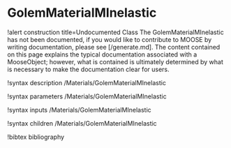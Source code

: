 <!-- MOOSE Documentation Stub: Remove this when content is added. -->

# GolemMaterialMInelastic

!alert construction title=Undocumented Class
The GolemMaterialMInelastic has not been documented, if you would like to contribute to MOOSE by
writing documentation, please see [/generate.md]. The content contained on this page explains
the typical documentation associated with a MooseObject; however, what is contained is ultimately
determined by what is necessary to make the documentation clear for users.

!syntax description /Materials/GolemMaterialMInelastic

!syntax parameters /Materials/GolemMaterialMInelastic

!syntax inputs /Materials/GolemMaterialMInelastic

!syntax children /Materials/GolemMaterialMInelastic

!bibtex bibliography
